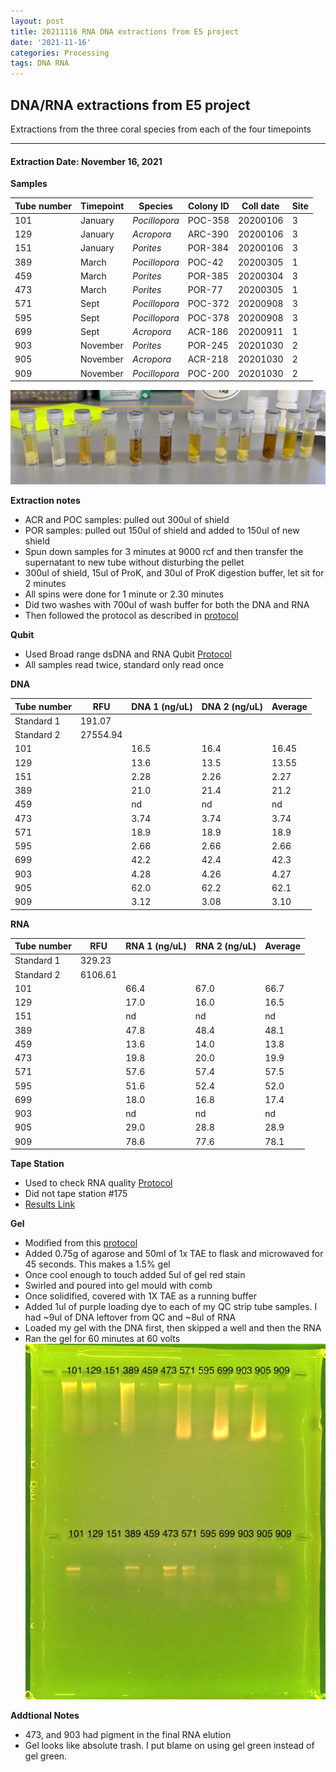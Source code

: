 ```yaml
---
layout: post
title: 20211116 RNA DNA extractions from E5 project
date: '2021-11-16'
categories: Processing
tags: DNA RNA
---
```


## DNA/RNA extractions from E5 project

Extractions from the three coral species from each of the four timepoints

---

#### Extraction Date: November 16, 2021 
**Samples**

| Tube number 	| Timepoint	   	| Species	    | Colony ID 	| Coll date		| Site       	|
|-------------	|------------	|-------------	|-------------	|-------------	|-------------	|
| 101		 	| January	 	| *Pocillopora*	| POC-358      	| 20200106   	| 3				|
| 129			| January	 	| *Acropora*	| ARC-390	    | 20200106		| 3				|
| 151		 	| January	  	| *Porites*		| POR-384    	| 20200106  	| 3				|
| 389		 	| March		 	| *Pocillopora*	| POC-42    	| 20200305   	| 1				|
| 459			| March 		| *Porites*		| POR-385	    | 20200304		| 3				|
| 473		 	| March	  		| *Porites*		| POR-77	   	| 20200305  	| 1				|
| 571		 	| Sept		 	| *Pocillopora*	| POC-372     	| 20200908   	| 3				|
| 595			| Sept	 		| *Pocillopora*	| POC-378	    | 20200908		| 3				|
| 699		 	| Sept		  	| *Acropora*	| ACR-186    	| 20200911  	| 1				|
| 903		 	| November	 	| *Porites*		| POR-245	   	| 20201030   	| 2				|
| 905			| November	 	| *Acropora*	| ACR-218	    | 20201030		| 2				|
| 909		 	| November	  	| *Pocillopora*	| POC-200    	| 20201030  	| 2				|


![20211116_samples.jpg](https://github.com/Kterpis/Putnam_Lab_Notebook/blob/master/images/samples/20211116_samples.jpg?raw=true)


**Extraction notes**
 - ACR and POC samples: pulled out 300ul of shield
 - POR samples: pulled out 150ul of shield and added to 150ul of new shield 
 - Spun down samples for 3 minutes at 9000 rcf and then transfer the supernatant to new tube without disturbing the pellet
 - 300ul of shield, 15ul of ProK, and 30ul of ProK digestion buffer, let sit for 2 minutes
 - All spins were done for 1 minute or 2.30 minutes
 - Did two washes with 700ul of wash buffer for both the DNA and RNA
 - Then followed the protocol as described in [protocol](https://github.com/emmastrand/EmmaStrand_Notebook/blob/master/_posts/2019-05-31-Zymo-Duet-RNA-DNA-Extraction-Protocol.md)


**Qubit**
 - Used Broad range dsDNA and RNA Qubit [Protocol](https://meschedl.github.io/MESPutnam_Open_Lab_Notebook/Qubit-Protocol/)
 - All samples read twice, standard only read once
 
**DNA**

| Tube number 	| RFU		   	| DNA 1 (ng/uL) | DNA 2 (ng/uL) | Average     	|
|-------------	|------------	|-------------	|-------------	|-------------	|
| Standard 1  	| 191.07	 	| 		      	| 		      	|	         	|
| Standard 2 	| 27554.94	 	| 		    	| 		    	| 	        	|
| 101		 	|		     	| 16.5	     	| 16.4	     	| 16.45        	|
| 129		 	| 			   	| 13.6  	    | 13.5        	| 13.55			|
| 151		  	|		     	| 2.28 	      	| 2.26        	| 2.27       	|
| 389		 	| 			   	| 21.0       	| 21.4       	| 21.2     		|
| 459		  	|		     	| nd	      	| nd         	| nd        	|
| 473		 	| 			   	| 3.74      	| 3.74	      	| 3.74       	|
| 571		  	|		     	| 18.9       	| 18.9        	| 18.9       	|
| 595		 	| 			   	| 2.66       	| 2.66         	| 2.66      	|
| 699		  	|		     	| 42.2  	    | 42.4         	| 42.3        	|
| 903		 	| 			   	| 4.28        	| 4.26        	| 4.27        	|
| 905		  	|		     	| 62.0      	| 62.2      	| 62.1       	|
| 909		 	| 			   	| 3.12       	| 3.08         	| 3.10       	|


**RNA**


| Tube number 	| RFU		   	| RNA 1 (ng/uL) | RNA 2 (ng/uL) | Average     	|
|-------------	|------------	|-------------	|-------------	|-------------	|
| Standard 1  	| 329.23	 	| 		      	| 		      	|	         	|
| Standard 2 	| 6106.61	 	| 		    	| 		    	| 	        	|
| 101		 	|		     	| 66.4	     	| 67.0	     	| 66.7        	|
| 129		 	| 			   	| 17.0  	    | 16.0        	| 16.5			|
| 151		  	|		     	| nd 	      	| nd        	| nd	       	|
| 389		 	| 			   	| 47.8       	| 48.4       	| 48.1     		|
| 459		  	|		     	| 13.6      	| 14.0         	| 13.8        	|
| 473		 	| 			   	| 19.8      	| 20.0	      	| 19.9       	|
| 571		  	|		     	| 57.6       	| 57.4        	| 57.5       	|
| 595		 	| 			   	| 51.6       	| 52.4         	| 52.0      	|
| 699		  	|		     	| 18.0  	    | 16.8         	| 17.4        	|
| 903		 	| 			   	| nd        	| nd        	| nd        	|
| 905		  	|		     	| 29.0      	| 28.8      	| 28.9       	|
| 909		 	| 			   	| 78.6       	| 77.6         	| 78.1       	|


**Tape Station**
 - Used to check RNA quality [Protocol](https://meschedl.github.io/MESPutnam_Open_Lab_Notebook/RNA-TapeStation-Protocol/)
 - Did not tape station #175
  - [Results Link](https://github.com/Kterpis/Putnam_Lab_Notebook/blob/1defdcfff627dfbdb4be46c80ef987313f66ec8f/images/tape_station/2021-11-16%20-%2014.49.31.pdf)

**Gel**
 - Modified from this [protocol](https://meschedl.github.io/MESPutnam_Open_Lab_Notebook/Gel-Protocol/)
 - Added 0.75g of agarose and 50ml of 1x TAE to flask and microwaved for 45 seconds. This makes a 1.5% gel
 - Once cool enough to touch added 5ul of gel red stain
 - Swirled and poured into gel mould with comb
 - Once solidified, covered with 1X TAE as a running buffer
 - Added 1ul of purple loading dye to each of my QC strip tube samples. I had ~9ul of DNA leftover from QC and ~8ul of RNA
 - Loaded my gel with the DNA first, then skipped a well and then the RNA
 - Ran the gel for 60 minutes at 60 volts
 ![20211116_gel.jpg](https://github.com/Kterpis/Putnam_Lab_Notebook/blob/master/images/gels/20211116_gel.jpg?raw=true)
 
 **Addtional Notes**
  - 473, and 903 had pigment in the final RNA elution
  - Gel looks like absolute trash. I put blame on using gel green instead of gel green.


